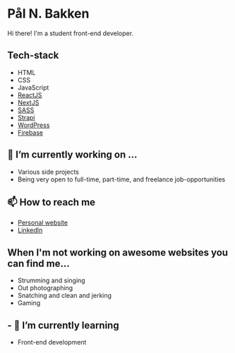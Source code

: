 # Pål N. Bakken

Hi there! I'm a student front-end developer. 


## Tech-stack

- HTML
- CSS
- JavaScript
- [ReactJS](https://reactjs.org)
- [NextJS](https://nextjs.org)
- [SASS](https://sass-lang.com/)
- [Strapi](https://strapi.io)
- [WordPress](https://wordpress.com)
- [Firebase](https://firebase.google.com)

## 🔭 I’m currently working on ...

- Various side projects
- Being very open to full-time, part-time, and freelance job-opportunities

## 📫 How to reach me

- [Personal website](https://pnbakken.no)
- [LinkedIn](https://www.linkedin.com/in/p%C3%A5l-bakken-0b2295204/)

## When I'm not working on awesome websites you can find me...

- Strumming and singing
- Out photographing
- Snatching and clean and jerking
- Gaming

## - 🌱 I’m currently learning

- Front-end development

<!--
**pnbakken/pnbakken** is a ✨ _special_ ✨ repository because its `README.md` (this file) appears on your GitHub profile.

Here are some ideas to get you started:

- 🔭 I’m currently working on ...
- 🌱 I’m currently learning ...
- 👯 I’m looking to collaborate on ...
- 🤔 I’m looking for help with ...
- 💬 Ask me about ...
- 📫 How to reach mw
- 😄 Pronouns: ...
- ⚡ Fun fact: ...
-->
